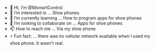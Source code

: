- 👋 Hi, I’m @MsmartControl
- 👀 I’m interested in ... Shoe phones
- 🌱 I’m currently learning ... How to program apps for shoe phones
- 💞️ I’m looking to collaborate on ... Apps for shoe phones
- 📫 How to reach me ... Via my shoe phone
- ⚡ Fun fact: ... there was no cellular network available when I used my shoe phone.  It wasn't real.

<!---
MsmartControl/MsmartControl is a ✨ special ✨ repository because its `README.md` (this file) appears on your GitHub profile.
You can click the Preview link to take a look at your changes.
--->
